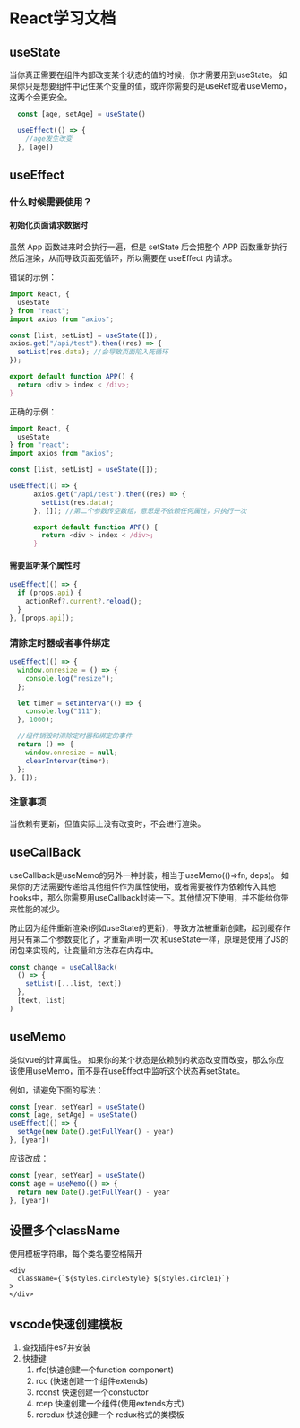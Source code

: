 # React学习文档

## useState

当你真正需要在组件内部改变某个状态的值的时候，你才需要用到useState。 如果你只是想要组件中记住某个变量的值，或许你需要的是useRef或者useMemo，这两个会更安全。

```js
  const [age, setAge] = useState()

  useEffect(() => {
    //age发生改变
  }, [age])
```

## useEffect

### 什么时候需要使用？

#### 初始化页面请求数据时

虽然 App 函数进来时会执行一遍，但是 setState 后会把整个 APP 函数重新执行然后渲染，从而导致页面死循环，所以需要在 useEffect 内请求。

错误的示例：

```js
import React, {
  useState
} from "react";
import axios from "axios";

const [list, setList] = useState([]);
axios.get("/api/test").then((res) => {
  setList(res.data); //会导致页面陷入死循环
});

export default function APP() {
  return <div > index < /div>;
}
```

正确的示例：

```js
import React, {
  useState
} from "react";
import axios from "axios";

const [list, setList] = useState([]);

useEffect(() => {
      axios.get("/api/test").then((res) => {
        setList(res.data);
      }, []); //第二个参数传空数组，意思是不依赖任何属性，只执行一次

      export default function APP() {
        return <div > index < /div>;
      }
```

#### 需要监听某个属性时

```js
useEffect(() => {
  if (props.api) {
    actionRef?.current?.reload();
  }
}, [props.api]);
```

### 清除定时器或者事件绑定

```js
useEffect(() => {
  window.onresize = () => {
    console.log("resize");
  };

  let timer = setIntervar(() => {
    console.log("111");
  }, 1000);

  //组件销毁时清除定时器和绑定的事件
  return () => {
    window.onresize = null;
    clearIntervar(timer);
  };
}, []);
```

### 注意事项

当依赖有更新，但值实际上没有改变时，不会进行渲染。

## useCallBack

useCallback是useMemo的另外一种封装，相当于useMemo(()=>fn, deps)。
如果你的方法需要传递给其他组件作为属性使用，或者需要被作为依赖传入其他hooks中，那么你需要用useCallback封装一下。其他情况下使用，并不能给你带来性能的减少。

防止因为组件重新渲染(例如useState的更新)，导致方法被重新创建，起到缓存作用只有第二个参数变化了，才重新声明一次
和useState一样，原理是使用了JS的闭包来实现的，让变量和方法存在内存中。

```js
const change = useCallBack(
  () => {
    setList([...list, text])
  },
  [text, list]
)
```

## useMemo

类似vue的计算属性。
如果你的某个状态是依赖别的状态改变而改变，那么你应该使用useMemo，而不是在useEffect中监听这个状态再setState。

例如，请避免下面的写法：

```js
const [year, setYear] = useState()
const [age, setAge] = useState()
useEffect(() => {
  setAge(new Date().getFullYear() - year)
}, [year])
```

应该改成：

```js
const [year, setYear] = useState()
const age = useMemo(() => {
  return new Date().getFullYear() - year
}, [year])
```
## 设置多个className
使用模板字符串，每个类名要空格隔开
```tsx
<div 
  className={`${styles.circleStyle} ${styles.circle1}`}
>
</div>
```

## vscode快速创建模板
1. 查找插件es7并安装
2. 快捷键
    1. rfc(快速创建一个function component)
    2. rcc (快速创建一个组件extends)
    3. rconst 快速创建一个constuctor
    4. rcep 快速创建一个组件(使用extends方式)
    5. rcredux 快速创建一个 redux格式的类模板